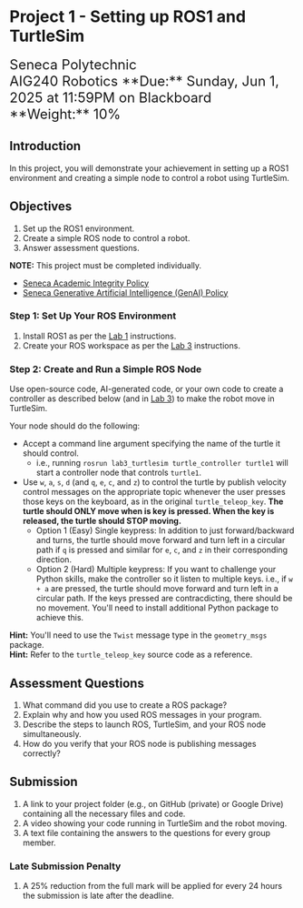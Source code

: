 # Project 1 - Setting up ROS1 and TurtleSim

<font size="5">
Seneca Polytechnic</br>
AIG240 Robotics
</font>

<font size="5">
**Due:** Sunday, Jun 1, 2025 at 11:59PM on Blackboard</br>
**Weight:** 10%
</font>

## Introduction

In this project, you will demonstrate your achievement in setting up a ROS1 environment and creating a simple node to control a robot using TurtleSim.

## Objectives

1. Set up the ROS1 environment.
2. Create a simple ROS node to control a robot.
3. Answer assessment questions.

**NOTE:** This project must be completed individually.

- [Seneca Academic Integrity Policy](https://www.senecapolytechnic.ca/about/policies/academic-integrity-policy.html)
- [Seneca Generative Artificial Intelligence (GenAI) Policy](https://www.senecapolytechnic.ca/about/policies/generative-ai-policy.html)

### Step 1: Set Up Your ROS Environment

1. Install ROS1 as per the [Lab 1](lab1.md) instructions.
2. Create your ROS workspace as per the [Lab 3](lab3.md) instructions.

### Step 2: Create and Run a Simple ROS Node

Use open-source code, AI-generated code, or your own code to create a controller as described below (and in [Lab 3](lab3.md)) to make the robot move in TurtleSim.

Your node should do the following:

- Accept a command line argument specifying the name of the turtle it should control.
    - i.e., running `rosrun lab3_turtlesim turtle_controller turtle1` will start a controller node that controls `turtle1`.
- Use `w`, `a`, `s`, `d` (and `q`, `e`, `c`, and `z`) to control the turtle by publish velocity control messages on the appropriate topic whenever the user presses those keys on the keyboard, as in the original `turtle_teleop_key`. **The turtle should ONLY move when is key is pressed. When the key is released, the turtle should STOP moving.**
    - Option 1 (Easy) Single keypress: In addition to just forward/backward and turns, the turtle should move forward and turn left in a circular path if `q` is pressed and similar for `e`, `c`, and `z` in their corresponding direction.
    - Option 2 (Hard) Multiple keypress: If you want to challenge your Python skills, make the controller so it listen to multiple keys. i.e., if `w + a` are pressed, the turtle should move forward and turn left in a circular path. If the keys pressed are contracdicting, there should be no movement. You'll need to install additional Python package to achieve this.

**Hint:** You'll need to use the `Twist` message type in the `geometry_msgs` package.  
**Hint:** Refer to the `turtle_teleop_key` source code as a reference.

## Assessment Questions

1. What command did you use to create a ROS package?
2. Explain why and how you used ROS messages in your program.
3. Describe the steps to launch ROS, TurtleSim, and your ROS node simultaneously.
4. How do you verify that your ROS node is publishing messages correctly?

## Submission

1. A link to your project folder (e.g., on GitHub (private) or Google Drive) containing all the necessary files and code.
2. A video showing your code running in TurtleSim and the robot moving.
3. A text file containing the answers to the questions for every group member.

### Late Submission Penalty

1. A 25% reduction from the full mark will be applied for every 24 hours the submission is late after the deadline.
